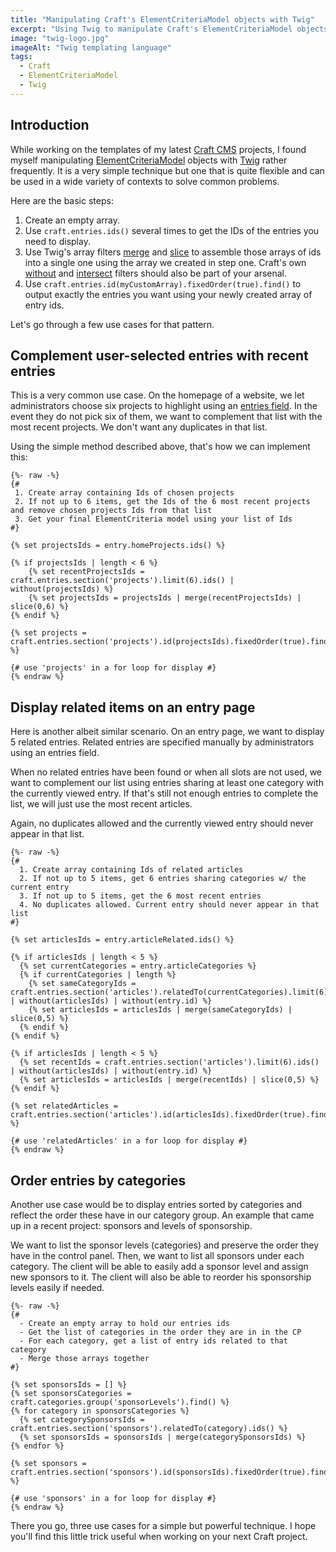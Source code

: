 ```yaml
---
title: "Manipulating Craft's ElementCriteriaModel objects with Twig"
excerpt: "Using Twig to manipulate Craft's ElementCriteriaModel objects makes for leaner and meaner templates. Relatively complex functionalities can also be built pretty easily."
image: "twig-logo.jpg"
imageAlt: "Twig templating language"
tags:
  - Craft
  - ElementCriteriaModel
  - Twig
---
```


## Introduction

While working on the templates of my latest [Craft CMS](http://buildwithcraft.com/) projects, I found myself manipulating [ElementCriteriaModel](http://buildwithcraft.com/docs/templating/elementcriteriamodel) objects with [Twig](http://twig.sensiolabs.org/) rather frequently. It is a very simple technique but one that is quite flexible and can be used in a wide variety of contexts to solve common problems.

Here are the basic steps:

1. Create an empty array.
2. Use `craft.entries.ids()` several times to get the IDs of the entries you need to display.
3. Use Twig's array filters [merge](http://twig.sensiolabs.org/doc/filters/merge.html) and [slice](http://twig.sensiolabs.org/doc/filters/slice.html) to assemble those arrays of ids into a single one using the array we created in step one. Craft's own [without](http://buildwithcraft.com/docs/templating/filters#without) and [intersect](http://buildwithcraft.com/docs/templating/filters#intersect) filters should also be part of your arsenal.
4. Use `craft.entries.id(myCustomArray).fixedOrder(true).find()` to output exactly the entries you want using your newly created array of entry ids.

Let's go through a few use cases for that pattern.

## Complement user-selected entries with recent entries

This is a very common use case. On the homepage of a website, we let administrators choose six projects to highlight using an [entries field](http://buildwithcraft.com/docs/entries-fields). In the event they do not pick six of them, we want to complement that list with the most recent projects. We don't want any duplicates in that list.

Using the simple method described above, that's how we can implement this:

```twig
{%- raw -%}
{#
 1. Create array containing Ids of chosen projects
 2. If not up to 6 items, get the Ids of the 6 most recent projects and remove chosen projects Ids from that list
 3. Get your final ElementCriteria model using your list of Ids
#}

{% set projectsIds = entry.homeProjects.ids() %}

{% if projectsIds | length < 6 %}
    {% set recentProjectsIds = craft.entries.section('projects').limit(6).ids() | without(projectsIds) %}
    {% set projectsIds = projectsIds | merge(recentProjectsIds) | slice(0,6) %}
{% endif %}

{% set projects = craft.entries.section('projects').id(projectsIds).fixedOrder(true).find() %}

{# use 'projects' in a for loop for display #}
{% endraw %}
```

## Display related items on an entry page

Here is another albeit similar scenario. On an entry page, we want to display 5 related entries. Related entries are specified manually by administrators using an entries field.

When no related entries have been found or when all slots are not used, we want to complement our list using entries sharing at least one category with the currently viewed entry. If that's still not enough entries to complete the list, we will just use the most recent articles.

Again, no duplicates allowed and the currently viewed entry should never appear in that list.

```twig
{%- raw -%}
{#
  1. Create array containing Ids of related articles
  2. If not up to 5 items, get 6 entries sharing categories w/ the current entry
  3. If not up to 5 items, get the 6 most recent entries
  4. No duplicates allowed. Current entry should never appear in that list
#}

{% set articlesIds = entry.articleRelated.ids() %}

{% if articlesIds | length < 5 %}
  {% set currentCategories = entry.articleCategories %}
  {% if currentCategories | length %}
    {% set sameCategoryIds = craft.entries.section('articles').relatedTo(currentCategories).limit(6).ids() | without(articlesIds) | without(entry.id) %}
    {% set articlesIds = articlesIds | merge(sameCategoryIds) | slice(0,5) %}
  {% endif %}
{% endif %}

{% if articlesIds | length < 5 %}
  {% set recentIds = craft.entries.section('articles').limit(6).ids() | without(articlesIds) | without(entry.id) %}
  {% set articlesIds = articlesIds | merge(recentIds) | slice(0,5) %}
{% endif %}

{% set relatedArticles = craft.entries.section('articles').id(articlesIds).fixedOrder(true).find() %}

{# use 'relatedArticles' in a for loop for display #}
{% endraw %}
```

## Order entries by categories

Another use case would be to display entries sorted by categories and reflect the order these have in our category group. An example that came up in a recent project: sponsors and levels of sponsorship.

We want to list the sponsor levels (categories) and preserve the order they have in the control panel. Then, we want to list all sponsors under each category. The client will be able to easily add a sponsor level and assign new sponsors to it. The client will also be able to reorder his sponsorship levels easily if needed.

```twig
{%- raw -%}
{#
  - Create an empty array to hold our entries ids
  - Get the list of categories in the order they are in in the CP
  - For each category, get a list of entry ids related to that category
  - Merge those arrays together
#}

{% set sponsorsIds = [] %}
{% set sponsorsCategories = craft.categories.group('sponsorLevels').find() %}
{% for category in sponsorsCategories %}
  {% set categorySponsorsIds = craft.entries.section('sponsors').relatedTo(category).ids() %}
  {% set sponsorsIds = sponsorsIds | merge(categorySponsorsIds) %}
{% endfor %}

{% set sponsors = craft.entries.section('sponsors').id(sponsorsIds).fixedOrder(true).find() %}

{# use 'sponsors' in a for loop for display #}
{% endraw %}
```

There you go, three use cases for a simple but powerful technique. I hope you'll find this little trick useful when working on your next Craft project.
